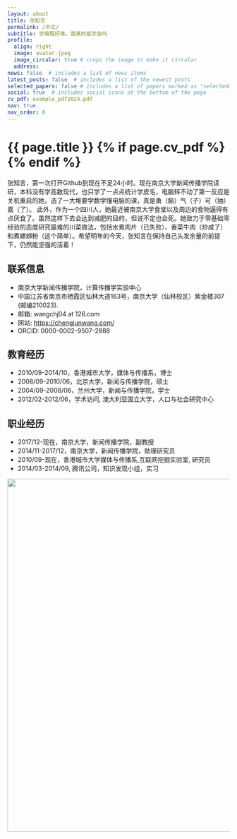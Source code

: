 ```yaml
---
layout: about
title: 张知言
permalink: /中文/
subtitle: 学编程好难。我真的能学会吗
profile:
  align: right
  image: avatar.jpeg
  image_circular: true # crops the image to make it circular
  address:
news: false  # includes a list of news items
latest_posts: false  # includes a list of the newest posts
selected_papers: false # includes a list of papers marked as "selected={true}"
social: true  # includes social icons at the bottom of the page
cv_pdf: example_pdf2024.pdf
nav: true
nav_order: 6
---
```



<h1 class="post-title">{{ page.title }} {% if page.cv_pdf %}<a href="{{ page.cv_pdf | prepend: 'assets/pdf/' | relative_url}}" target="_blank" rel="noopener noreferrer" class="float-right"><i class="fas fa-file-pdf"></i></a>{% endif %}</h1>


张知言，第一次打开Github到现在不足24小时。现在南京大学新闻传播学院读研，本科没有学高数现代，也只学了一点点统计学皮毛，电脑转不动了第一反应是关机重启的她，选了一大堆要学数学懂电脑的课，真是勇（脑）气（子）可（抽）嘉（了）。 此外，作为一个四川人，她最近被南京大学食堂以及周边的食物逼得有点厌食了。虽然这样下去会达到减肥的目的，但说不定也会死。她致力于零基础零经验的态度研究最难的川菜做法，包括水煮肉片（已失败）、香菜牛肉（炒咸了）和煮螺蛳粉（这个简单）。希望明年的今天，张知言在保持自己头发余量的前提下，仍然能坚强的活着！

## 联系信息
- 南京大学新闻传播学院，计算传播学实验中心
- 中国江苏省南京市栖霞区仙林大道163号，南京大学（仙林校区）紫金楼307 (邮编210023).
- 邮箱: wangchj04 at 126.com
- 网站: https://chengjunwang.com/
- ORCID: 0000-0002-9507-2888

## 教育经历
- 2010/09-2014/10，香港城市大学，媒体与传播系，博士
- 2008/09-2010/06，北京大学，新闻与传播学院，硕士
- 2004/09-2008/06，兰州大学，新闻与传播学院，学士
- 2012/02-2012/06，学术访问, 澳大利亚国立大学，人口与社会研究中心

## 职业经历
- 2017/12-现在，南京大学，新闻传播学院，副教授
- 2014/11-2017/12，南京大学，新闻传播学院，助理研究员
- 2010/09-现在，香港城市大学媒体与传播系,互联网挖掘实验室, 研究员
- 2014/03-2014/09, 腾讯公司，知识发现小组，实习


<a href="https://github.com/SocratesClub/SocratesClub.github.io/edit/master/_pages/%E4%B8%AD%E6%96%87.md">
  <img src="https://user-images.githubusercontent.com/543384/192227995-fdb3a693-2f68-4dc4-b9bd-06053066322f.png" width = "800" align="middle" />
</a>

